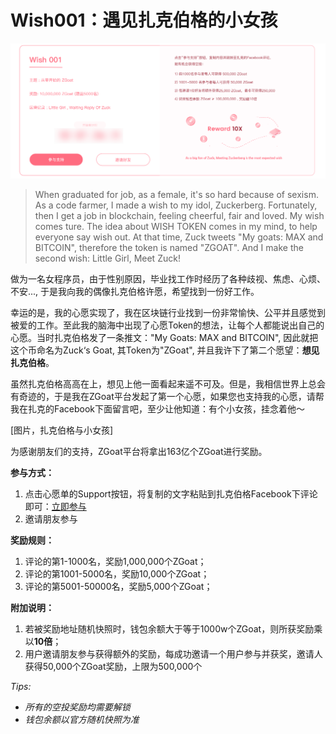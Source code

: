 # Wish001：遇见扎克伯格的小女孩



![](../../.gitbook/assets/wish001-zhong-wen-.png)

> When graduated for job, as a female, it's so hard because of sexism. As a code farmer, I made a wish to my idol, Zuckerberg. Fortunately, then I get a job in blockchain, feeling cheerful, fair and loved. My wish comes ture. The idea about WISH TOKEN comes in my mind, to help everyone say wish out. At that time, Zuck tweets "My goats: MAX and BITCOIN", therefore the token is named "ZGOAT". And I make the second wish: Little Girl, Meet Zuck!

做为一名女程序员，由于性别原因，毕业找工作时经历了各种歧视、焦虑、心烦、不安..., 于是我向我的偶像扎克伯格许愿，希望找到一份好工作。

幸运的是，我的心愿实现了，我在区块链行业找到一份非常愉快、公平并且感觉到被爱的工作。至此我的脑海中出现了心愿Token的想法，让每个人都能说出自己的心愿。当时扎克伯格发了一条推文："My Goats: MAX and BITCOIN", 因此就把这个币命名为Zuck‘s Goat, 其Token为"ZGoat", 并且我许下了第二个愿望：**想见扎克伯格**。

虽然扎克伯格高高在上，想见上他一面看起来遥不可及。但是，我相信世界上总会有奇迹的，于是我在ZGoat平台发起了第一个心愿，如果您也支持我的心愿，请帮我在扎克的Facebook下面留言吧，至少让他知道：有个小女孩，挂念着他～

\[图片，扎克伯格与小女孩\]

为感谢朋友们的支持，ZGoat平台将拿出163亿个ZGoat进行奖励。

**参与方式：**

1. 点击心愿单的Support按钮，将复制的文字粘贴到扎克伯格Facebook下评论即可：[立即参与](http://zgoat.org)
2. 邀请朋友参与

**奖励规则：**

1. 评论的第1-1000名，奖励1,000,000个ZGoat；
2. 评论的第1001-5000名，奖励10,000个ZGoat；
3. 评论的第5001-50000名，奖励5,000个ZGoat；

**附加说明：**

1. 若被奖励地址随机快照时，钱包余额大于等于1000w个ZGoat，则所获奖励乘以**10倍**；
2. 用户邀请朋友参与获得额外的奖励，每成功邀请一个用户参与并获奖，邀请人获得50,000个ZGoat奖励，上限为500,000个



_Tips:_ 

* _所有的空投奖励均需要解锁_
* _钱包余额以官方随机快照为准_




